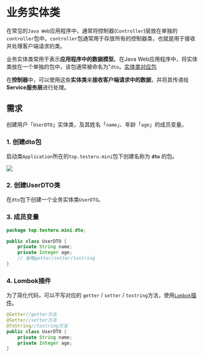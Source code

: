 # 业务实体类

在常见的`Java Web`应用程序中，通常将控制器(`Controller`)层放在单独的`controller`包中。`controller`包通常用于存放所有的控制器类，也就是用于接收并处理客户端请求的类。

业务实体类常用于表示**应用程序中的数据模型**。在Java Web应用程序中，将实体类放在一个单独的包中，该包通常被命名为"`dto`。[实体类对应包](实体类对应包.md)

在**控制器**中，可以使用这些**实体类**来**接收客户端请求中的数据**，并将其传递给**Service服务层**进行处理。


## 需求

创建用户「`UserDTO`」实体类，及其姓名「`name`」、年龄「`age`」的成员变量。

### 1. 创建dto包

启动类`Application`所在的`top.testeru.mini`包下创建名称为
**`dto`** 的包。

![](https://cdn.jsdelivr.net/gh/TesterDevSoul/blog_pic/springboot/20230323185222.png)

### 2. 创建UserDTO类

在`dto`包下创建一个业务实体类`UserDTO`。


### 3. 成员变量

```java
package top.testeru.mini.dto;

public class UserDTO {
    private String name; 
    private Integer age;
    // 省略getter/setter/tostring
}
```
### 4. Lombok插件

为了简化代码，可以不写对应的 `getter` / `setter` / `tostring`方法，使用[`Lombok`插件](Lombok插件.md)。


```java
@Getter//getter方法
@Setter//setter方法
@ToString//tostring方法
public class UserDTO {
    private String name;
    private Integer age;
}
```